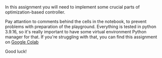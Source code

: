 In this assignment you will need to implement some crucial parts of optimization-based controller.

Pay attantion to comments behind the cells in the notebook, to prevent problems with preparation of the playground. Everything is tested in python 3.9.16, so it's really important to have some virtual environment Python manager for that. If you're struggling with that, you can find this assignment on [Google Colab](https://drive.google.com/file/d/1QyA_G1OX1WG9wGdq8RDsKskGvsnYAFkR/view?usp=share_link)

Good luck!